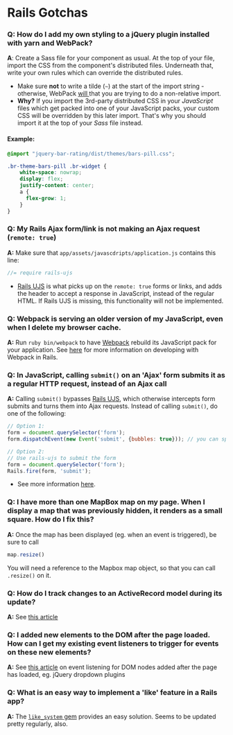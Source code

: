 # Rails Gotchas
### Q: How do I add my own styling to a jQuery plugin installed with yarn and WebPack?
**A**: Create a Sass file for your component as usual. At the top of your file, import the CSS from the component's distributed files. Underneath that, write your own rules which can override the distributed rules.

* Make sure **not** to write a tilde (`~`) at the start of the import string - otherwise, WebPack [will ](https://github.com/webpack-contrib/sass-loader#resolving-import-at-rules) that you are trying to do a non-relative import.
* **Why?** If you import the 3rd-party distributed CSS in your *JavaScript* files which get packed into one of your JavaScript packs, your custom CSS will be overridden by this later import. That's why you should import it at the top of your *Sass* file instead.

#### Example:

```scss
@import "jquery-bar-rating/dist/themes/bars-pill.css";

.br-theme-bars-pill .br-widget {
    white-space: nowrap;
    display: flex;
    justify-content: center;
    a {
      flex-grow: 1;
    }
}
```

### Q: My Rails Ajax form/link is not making an Ajax request (`remote: true`)
**A:** Make sure that `app/assets/javascdripts/application.js` contains this line:

```javascript
//= require rails-ujs
```
* [Rails UJS](https://github.com/rails/jquery-ujs) is what picks up on the `remote: true` forms or links, and adds the header to accept a response in JavaScript, instead of the regular HTML. If Rails UJS is missing, this functionality will not be implemented.

### Q: Webpack is serving an older version of my JavaScript, even when I delete my browser cache.
**A:** Run `ruby bin/webpack` to have [Webpack](https://webpack.js.org/) rebuild its JavaScript pack for your application. See [here](https://github.com/rails/webpacker#development) for more information on developing with Webpack in Rails.

### Q: In JavaScript, calling `submit()` on an 'Ajax' form submits it as a regular HTTP request, instead of an Ajax call
**A:** Calling `submit()` bypasses [Rails UJS](https://github.com/rails/jquery-ujs), which otherwise intercepts form submits and turns them into Ajax requests. Instead of calling `submit()`, do one of the following:
```javascript
// Option 1:
form = document.querySelector('form');
form.dispatchEvent(new Event('submit', {bubbles: true})); // you can specify more options in `Event()` for reliability across different browsers.

// Option 2:
// Use rails-ujs to submit the form
form = document.querySelector('form');
Rails.fire(form, 'submit');
```
* See more information [here](https://github.com/rails/rails/issues/29546#issuecomment-313981539).

### Q: I have more than one MapBox map on my page. When I display a map that was previously hidden, it renders as a small square. How do I fix this?
**A:** Once the map has been displayed (eg. when an event is triggered), be sure to call
```javascript
map.resize()
```
You will need a reference to the Mapbox map object, so that you can call `.resize()` on it.

### Q: How do I track changes to an ActiveRecord model during its update?
**A:** See [this article](http://ruby-journal.com/how-to-track-changes-with-after-callbacks-in-rails-3-or-newer/)

### Q: I added new elements to the DOM after the page loaded. How can I get my existing event listeners to trigger for events on these new elements?
**A:** See [this article](https://davidwalsh.name/event-delegate) on event listening for DOM nodes added after the page has loaded, eg. jQuery dropdown plugins 

### Q: What is an easy way to implement a 'like' feature in a Rails app?
**A:** The [`like_system` gem](https://github.com/pmviva/like_system) provides an easy solution. Seems to be updated pretty regularly, also.
